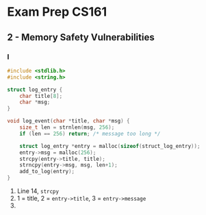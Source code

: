 # Exam Prep CS161

## 2 - Memory Safety Vulnerabilities
### I
``` c
#include <stdlib.h>
#include <string.h>

struct log_entry {
	char title[8];
	char *msg;
}

void log_event(char *title, char *msg) {
	size_t len = strnlen(msg, 256);
	if (len == 256) return; /* message too long */

	struct log_entry *entry = malloc(sizeof(struct_log_entry));
	entry->msg = malloc(256);
	strcpy(entry->title, title);
	strncpy(entry->msg, msg, len+1);
	add_to_log(entry);
}
```
1. Line 14, `strcpy` 
2. 1 = title, 2 = `entry->title`, 3 = `entry->message`
3. 